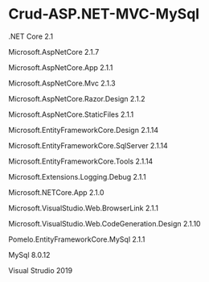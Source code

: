 # Crud-ASP.NET-MVC-MySql

.NET Core 2.1

Microsoft.AspNetCore 2.1.7

Microsoft.AspNetCore.App 2.1.1

Microsoft.AspNetCore.Mvc 2.1.3


Microsoft.AspNetCore.Razor.Design 2.1.2

Microsoft.AspNetCore.StaticFiles 2.1.1

Microsoft.EntityFrameworkCore.Design 2.1.14

Microsoft.EntityFrameworkCore.SqlServer 2.1.14

Microsoft.EntityFrameworkCore.Tools 2.1.14

Microsoft.Extensions.Logging.Debug 2.1.1

Microsoft.NETCore.App 2.1.0

Microsoft.VisualStudio.Web.BrowserLink 2.1.1

Microsoft.VisualStudio.Web.CodeGeneration.Design 2.1.10

Pomelo.EntityFrameworkCore.MySql 2.1.1

MySql 8.0.12

Visual Strudio 2019
